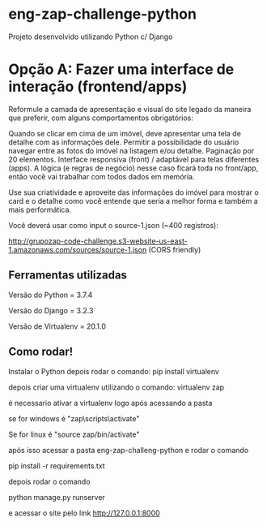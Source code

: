 # eng-zap-challenge-python
 Projeto desenvolvido utilizando Python c/ Django
 
# Opção A: Fazer uma interface de interação (frontend/apps)
Reformule a camada de apresentação e visual do site legado da maneira que preferir, com alguns comportamentos obrigatórios:

Quando se clicar em cima de um imóvel, deve apresentar uma tela de detalhe com as informações dele.
Permitir a possibilidade do usuário navegar entre as fotos do imóvel na listagem e/ou detalhe.
Paginação por 20 elementos.
Interface responsiva (front) / adaptável para telas diferentes (apps).
A lógica (e regras de negócio) nesse caso ficará toda no front/app, então você vai trabalhar com todos dados em memória.

Use sua criatividade e aproveite das informações do imóvel para mostrar o card e o detalhe como você entende que seria a melhor forma e também a mais performática.

Você deverá usar como input o source-1.json (~400 registros):

http://grupozap-code-challenge.s3-website-us-east-1.amazonaws.com/sources/source-1.json (CORS friendly)

## Ferramentas utilizadas

Versão do Python = 3.7.4

Versão do Django = 3.2.3

Versão de Virtualenv = 20.1.0 

## Como rodar!
Instalar o Python depois rodar o comando:  pip install virtualenv

depois criar uma virtualenv utilizando o comando: virtualenv zap

é necessario ativar a virtualenv logo após acessando a pasta 

se for windows é "zap\scripts\activate"

Se for linux é "source zap/bin/activate"

após isso acessar a pasta eng-zap-challeng-python e rodar o comando

pip install -r requirements.txt

depois rodar o comando 

python manage.py runserver

e acessar o site pelo link http://127.0.0.1:8000
